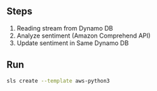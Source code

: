 ## Steps 

1. Reading stream from Dynamo DB
2. Analyze sentiment (Amazon Comprehend API)
3. Update sentiment in Same Dynamo DB

## Run

```bash
sls create --template aws-python3
```

